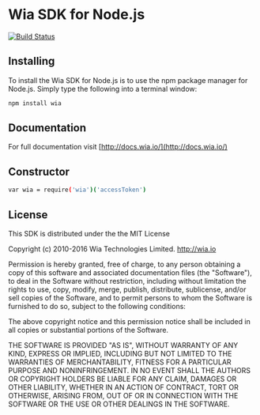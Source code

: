 # Wia SDK for Node.js
[![Build Status](https://travis-ci.org/wiaio/wia-nodejs-sdk.svg?branch=master)](https://travis-ci.org/wiaio/wia-nodejs-sdk)

## Installing
To install the Wia SDK for Node.js is to use the npm package manager for Node.js. Simply type the following into a terminal window:

```sh
npm install wia
```

## Documentation
For full documentation visit [http://docs.wia.io/](http://docs.wia.io/)

## Constructor
```sh
var wia = require('wia')('accessToken')
```
## License
This SDK is distributed under the the MIT License

Copyright (c) 2010-2016 Wia Technologies Limited. http://wia.io

Permission is hereby granted, free of charge, to any person obtaining a copy
of this software and associated documentation files (the "Software"), to deal
in the Software without restriction, including without limitation the rights
to use, copy, modify, merge, publish, distribute, sublicense, and/or sell
copies of the Software, and to permit persons to whom the Software is
furnished to do so, subject to the following conditions:

The above copyright notice and this permission notice shall be included in
all copies or substantial portions of the Software.

THE SOFTWARE IS PROVIDED "AS IS", WITHOUT WARRANTY OF ANY KIND, EXPRESS OR
IMPLIED, INCLUDING BUT NOT LIMITED TO THE WARRANTIES OF MERCHANTABILITY,
FITNESS FOR A PARTICULAR PURPOSE AND NONINFRINGEMENT. IN NO EVENT SHALL THE
AUTHORS OR COPYRIGHT HOLDERS BE LIABLE FOR ANY CLAIM, DAMAGES OR OTHER
LIABILITY, WHETHER IN AN ACTION OF CONTRACT, TORT OR OTHERWISE, ARISING FROM,
OUT OF OR IN CONNECTION WITH THE SOFTWARE OR THE USE OR OTHER DEALINGS IN
THE SOFTWARE.
